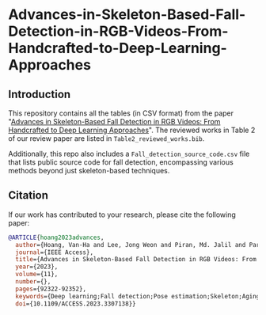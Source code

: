 # Advances-in-Skeleton-Based-Fall-Detection-in-RGB-Videos-From-Handcrafted-to-Deep-Learning-Approaches

## Introduction

This repository contains all the tables (in CSV format) from the paper "[Advances in Skeleton-Based Fall Detection in RGB Videos: From Handcrafted to Deep Learning Approaches](https://ieeexplore.ieee.org/document/10225507)". The reviewed works in Table 2 of our review paper are listed in `Table2_reviewed_works.bib`.

Additionally, this repo also includes a `Fall_detection_source_code.csv` file that lists public source code for fall detection, encompassing various methods beyond just skeleton-based techniques.

## Citation

If our work has contributed to your research, please cite the following paper:

```bibtex
@ARTICLE{hoang2023advances,
  author={Hoang, Van-Ha and Lee, Jong Weon and Piran, Md. Jalil and Park, Chun-Su},
  journal={IEEE Access},
  title={Advances in Skeleton-Based Fall Detection in RGB Videos: From Handcrafted to Deep Learning Approaches},
  year={2023},
  volume={11},
  number={},
  pages={92322-92352},
  keywords={Deep learning;Fall detection;Pose estimation;Skeleton;Aging;Feature detection;Deep Learning;fall detection;pose estimation;RGB video;skeleton sequence;skeleton-based fall detection},
  doi={10.1109/ACCESS.2023.3307138}}

```
